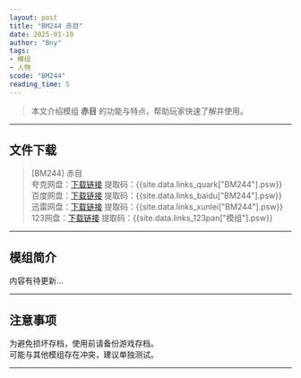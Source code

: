 ```yaml
---
layout: post
title: "BM244 赤目"
date: 2025-01-10
author: "Bny"
tags: 
- 模组
- 人物
scode: "BM244"
reading_time: 5
---
```


> 本文介绍模组 **赤目** 的功能与特点，帮助玩家快速了解并使用。

---

## 文件下载

> [BM244] 赤目  
夸克网盘：[下载链接]({{site.data.links_quark["BM244"].url}}) 提取码：{{site.data.links_quark["BM244"].psw}}  
百度网盘：[下载链接]({{site.data.links_baidu["BM244"].url}}) 提取码：{{site.data.links_baidu["BM244"].psw}}  
迅雷网盘：[下载链接]({{site.data.links_xunlei["BM244"].url}}) 提取码：{{site.data.links_xunlei["BM244"].psw}}  
123网盘：[下载链接]({{site.data.links_123pan["模组"].url}}) 提取码：{{site.data.links_123pan["模组"].psw}}  

---

## 模组简介

>  
内容有待更新...  

---

## 注意事项

>  
为避免损坏存档，使用前请备份游戏存档。  
可能与其他模组存在冲突，建议单独测试。  

---

